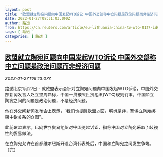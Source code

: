 ```yaml
---
layout: post
title: "欧盟就立陶宛问题向中国发起WTO诉讼 中国外交部称中立问题是政治问题而非经济问题"
date: 2022-01-27T08:31:03.000Z
author: 路透
from: https://cn.reuters.com/article/eu-lithuania-china-tw-wto-0127-idCNKBS2K10NV
tags: [ 路透 ]
categories: [ 路透 ]
---
```

<!--1643272263000-->
[欧盟就立陶宛问题向中国发起WTO诉讼 中国外交部称中立问题是政治问题而非经济问题](https://cn.reuters.com/article/eu-lithuania-china-tw-wto-0127-idCNKBS2K10NV)
------

<div>
<div><i>2022-01-27T08:13:07Z</i></div><p>路透北京1月27日 - 就欧盟表示会针对立陶宛问题向中国发起WTO诉讼，中国外交部新闻发言人赵立坚周四称，中国一贯按照世贸组织(WTO)规则行事。中国和立陶宛之间的问题是政治问题，不是经济问题。</p><p>他在外交闻新闻发布会上表示，“我们也提醒欧盟方面，明辨是非，警惕立陶宛绑架中欧关系的企图”。</p><p>此前欧盟表示，已向世界贸易组织对中国提起诉讼，指称中国对立陶宛采取了歧视性的贸易做法。</p><p>在立陶宛允许在首都维尔纽斯开设台湾代表处后，中国和立陶宛之间发生争端。（完）</p>
</div>
